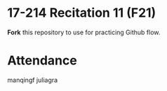 # 17-214 Recitation 11 (F21)
**Fork** this repository to use for practicing Github flow.

# Attendance
manqingf
juliagra

